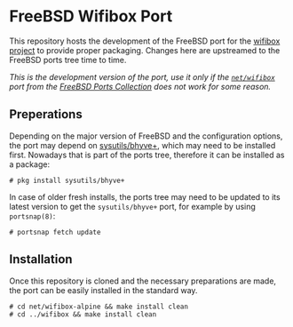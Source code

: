 # FreeBSD Wifibox Port

This repository hosts the development of the FreeBSD port for the
[wifibox project](https://github.com/pgj/freebsd-wifibox) to provide
proper packaging.  Changes here are upstreamed to the FreeBSD ports
tree time to time.

*This is the development version of the port, use it only if the
[`net/wifibox`](https://cgit.freebsd.org/ports/tree/net/wifibox) port
from the [FreeBSD Ports
Collection](https://docs.freebsd.org/en/books/handbook/ports/#ports-using)
does not work for some reason.*

## Preperations

Depending on the major version of FreeBSD and the configuration
options, the port may depend on
[sysutils/bhyve+](https://github.com/pgj/freebsd-bhyve-plus-port/),
which may need to be installed first.  Nowadays that is part of the
ports tree, therefore it can be installed as a package:

```console
# pkg install sysutils/bhyve+
```

In case of older fresh installs, the ports tree may need to be updated
to its latest version to get the `sysutils/bhyve+` port, for example
by using `portsnap(8)`:

```console
# portsnap fetch update
```

## Installation

Once this repository is cloned and the necessary preparations are
made, the port can be easily installed in the standard way.

```console
# cd net/wifibox-alpine && make install clean
# cd ../wifibox && make install clean
```
